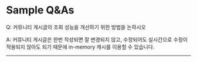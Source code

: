# Sample Q&As

Q: 커뮤니티 게시글의 조회 성능을 개선하기 위한 방법을 논하시오

A: 커뮤니티 게시글은 한번 작성되면 잘 변경되지 않고, 수정되어도 실시간으로 수정이 적용되지 않아도 되기 때문에 in-memory 캐시를 이용할 수 있습니다. 

<hr>

